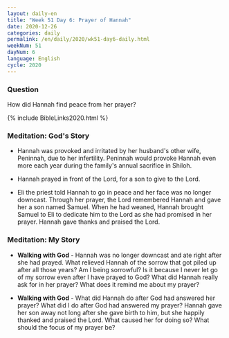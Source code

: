 ```yaml
---
layout: daily-en
title: "Week 51 Day 6: Prayer of Hannah"
date: 2020-12-26 
categories: daily
permalink: /en/daily/2020/wk51-day6-daily.html
weekNum: 51
dayNum: 6
language: English
cycle: 2020
---
```


### Question     
How did Hannah find peace from her prayer?

{% include BibleLinks2020.html %} 

### Meditation: God's Story   
+ Hannah was provoked and irritated by her husband's other wife, Peninnah, due to her infertility. Peninnah would provoke Hannah even more each year during the family's annual sacrifice in Shiloh. 

+ Hannah prayed in front of the Lord, for a son to give to the Lord. 

+ Eli the priest told Hannah to go in peace and her face was no longer downcast. Through her prayer, the Lord remembered Hannah and gave her a son named Samuel. When he had weaned, Hannah brought Samuel to Eli to dedicate him to the Lord as she had promised in her prayer. Hannah gave thanks and praised the Lord. 

### Meditation: My Story   
+ **Walking with God** - Hannah was no longer downcast and ate right after she had prayed. What relieved Hannah of the sorrow that got piled up after all those years? Am I being sorrowful? Is it because I never let go of my sorrow even after I have prayed to God? What did Hannah really ask for in her prayer? What does it remind me about my prayer? 

+ **Walking with God** - What did Hannah do after God had answered her prayer? What did I do after God had answered my prayer? Hannah gave her son away not long after she gave birth to him, but she happily thanked and praised the Lord. What caused her for doing so? What should the focus of my prayer be? 
